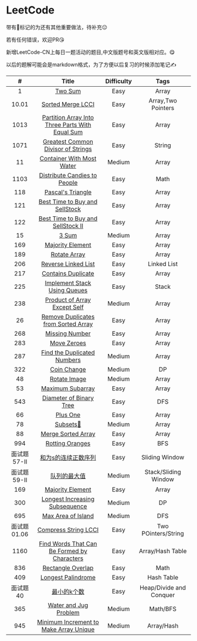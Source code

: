 # LeetCode

带有👻标记的为还有其他重要做法，待补充😑

若有任何错误，欢迎PR😘

新增LeetCode-CN上每日一题活动的题目,中文版题号和英文版相对应。😋

以后的题解可能会是markdown格式，为了方便以后复习的时候添加笔记✍️

|      #      |                                                           Title                                                           | Difficulty |          Tags           |
|:-----------:|:-------------------------------------------------------------------------------------------------------------------------:|:----------:|:-----------------------:|
|      1      |                                              [Two Sum](/Array/1-TwoSum.cpp)                                               |    Easy    |          Array          |
|    10.01    |                            [Sorted Merge LCCI](每日一题(leetcode-cn)/10.01-SortedMergeLCCI.md)                            |    Easy    |   Array,Two Pointers    |
|    1013     | [Partition Array Into Three Parts With Equal Sum](每日一题(leetcode-cn)/1013-PartitionArrayIntoThreePartsWithEqualSum.md) |    Easy    |          Array          |
|    1071     |            [Greatest Common Divisor of Strings](每日一题(leetcode-cn)/1071-GreatestCommonDivisorofStrings.md)             |    Easy    |         String          |
|     11      |                               [Container With Most Water](/Array/11-ContainerWithMostWater)                               |   Medium   |          Array          |
|    1103     |                  [Distribute Candies to People](每日一题(leetcode-cn)/1103-DistributeCandiesToPeople.md)                  |    Easy    |          Math           |
|     118     |                                   [Pascal's Triangle](/Array/118-Pascal'sTriangle.cpp)                                    |    Easy    |          Array          |
|     121     |                        [Best Time to Buy and SellStock](/Array/121-BestTimetoBuyandSellStock.cpp)                         |    Easy    |          Array          |
|     122     |                     [Best Time to Buy and SellStock II](/Array/122-BestTimetoBuyandSellStock_II.cpp)                      |    Easy    |          Array          |
|     15      |                                                [3 Sum](/Array/15-3Sum.cpp)                                                |   Medium   |          Array          |
|     169     |                                    [Majority Element](/Array/169-MajorityElement.cpp)                                     |    Easy    |          Array          |
|     189     |                                        [Rotate Array](/Array/189-RotateArray.cpp)                                         |    Easy    |          Array          |
|     206     |                           [Reverse Linked List](每日一题(leetcode-cn)/206-ReverseLinkedList.md)                           |    Easy    |       Linked List       |
|     217     |                                  [Contains Duplicate](/Array/217-ContainsDuplicate.cpp)                                   |    Easy    |          Array          |
|     225     |                  [Implement Stack Using Queues](每日一题(leetcode-cn)/225-ImplementStackUsingQueues.md)                   |    Easy    |          Stack          |
|     238     |                          [Product of Array Except Self](/Array/238-ProductofArrayExceptSelf.cpp)                          |   Medium   |          Array          |
|     26      |                   [Remove Duplicates from Sorted Array](/Array/26-RemoveDuplicatesfromSortedArray.cpp)                    |    Easy    |          Array          |
|     268     |                                      [Missing Number](/Array/268-MissingNumber.cpp)                                       |    Easy    |          Array          |
|     283     |                                         [Move Zeroes](/Array/283-MoveZeroes.cpp)                                          |    Easy    |          Array          |
|     287     |                           [Find the Duplicated Numbers](/Array/287-FindtheDuplicateNumbers.cpp)                           |   Medium   |          Array          |
|     322     |                                  [Coin Change](每日一题(leetcode-cn)/322-CoinChange.md)                                   |   Medium   |           DP            |
|     48      |                                         [Rotate Image](/Array/48-RotateImage.cpp)                                         |   Medium   |          Array          |
|     53      |                                     [Maximum Subarray](/Array/53-MaximumSubarray.cpp)                                     |    Easy    |          Array          |
|     543     |                       [Diameter of Binary Tree](每日一题(leetcode-cn)/543-DiameterofBinaryTree.md)                        |    Easy    |           DFS           |
|     66      |                                             [Plus One](/Array/66-PlusOne.cpp)                                             |    Easy    |          Array          |
|     78      |                                            [Subsets👻](/Array/78-Subsets.cpp)                                             |   Medium   |          Array          |
|     88      |                                   [Merge Sorted Array](/Array/88-MergeSortedArray.cpp)                                    |    Easy    |          Array          |
|     994     |                              [Rotting Oranges](/每日一题(leetcode-cn)/994-RottingOranges.md)                              |    Easy    |           BFS           |
| 面试题57-II |                      [和为s的连续正数序列](每日一题(leetcode-cn)/面试题57-II-和为s的连续正数序列.md)                      |    Easy    |     Sliding Window      |
| 面试题59-II |                             [队列的最大值](每日一题(leetcode-cn)/面试题59-II-队列的最大值.md)                             |   Medium   |  Stack/Sliding Window   |
|     169     |                             [Majority Element](每日一题(leetcode-cn)/169-MajorityElement.md)                              |    Easy    |          Array          |
|     300     |                [Longest Increasing Subsequence](每日一题(leetcode-cn)/300-LongestIncreasingSubsequence.md)                |   Medium   |           DP            |
|     695     |                            [Max Area of Island](每日一题(leetcode-cn)/695-MaxAreaofIsland.md)                             |   Medium   |           DFS           |
| 面试题01.06 |                      [Compress String LCCI](每日一题(leetcode-cn)/面试题01.06-CompressStringLCCI.md)                      |    Easy    |   Two POinters/String   |
|    1160     |     [Find Words That Can Be Formed by Characters](每日一题(leetcode-cn)/1160-FindWordsThatCanBeFormedbyCharacters.md)     |    Easy    |    Array/Hash Table     |
|     836     |                            [Rectangle Overlap](每日一题(leetcode-cn)/836-RectangleOverlap.md)                             |    Easy    |          Math           |
|     409     |                           [Longest Palindrome](每日一题(leetcode-cn)/409-LongestPalindrome.md)                            |    Easy    |       Hash Table        |
|  面试题40   |                               [最小的k个数](每日一题(leetcode-cn)/面试题40-最小的k个数.md)                                |    Easy    | Heap/Divide and Conquer |
|     365     |                         [Water and Jug Problem](每日一题(leetcode-cn)/365-WaterandJugProblem.md)                          |   Medium   |        Math/BFS         |
|     945     |         [Minimum Increment to Make Array Unique](每日一题(leetcode-cn)/945-MinimumIncrementtoMakeArrayUnique.md)          |   Medium   |       Array/Hash        |